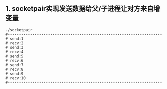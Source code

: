 ## 1. socketpair实现发送数据给父/子进程让对方来自增变量
```
./socketpair 
#---------------------------------------------------------------------
# send:1
# recv:2
# send:3
# recv:4
# send:5
# recv:6
# send:7
# recv:8
# send:9
# recv:10
#---------------------------------------------------------------------
```
